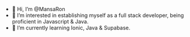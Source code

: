 - 👋 Hi, I’m @MansaRon
- 👀 I’m interested in establishing myself as a full stack developer, being proficient in Javascript & Java.
- 🌱 I’m currently learning Ionic, Java & Supabase.
<!--- - 📫 How to reach me... --->

<!---
MansaRon/MansaRon is a ✨ special ✨ repository because its `README.md` (this file) appears on your GitHub profile.
You can click the Preview link to take a look at your changes.
--->
